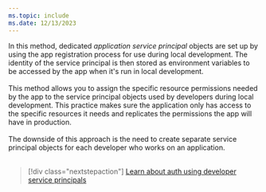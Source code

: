 ```yaml
---
ms.topic: include
ms.date: 12/13/2023
---
```

In this method, dedicated *application service principal* objects are set up by using the app registration process for use during local development. The identity of the service principal is then stored as environment variables to be accessed by the app when it's run in local development.<br>
<br>
This method allows you to assign the specific resource permissions needed by the app to the service principal objects used by developers during local development. This practice makes sure the application only has access to the specific resources it needs and replicates the permissions the app will have in production.<br>
<br>
The downside of this approach is the need to create separate service principal objects for each developer who works on an application.<br>
<br>
> [!div class="nextstepaction"]
> [Learn about auth using developer service principals](../authentication-local-development-service-principal.md)
